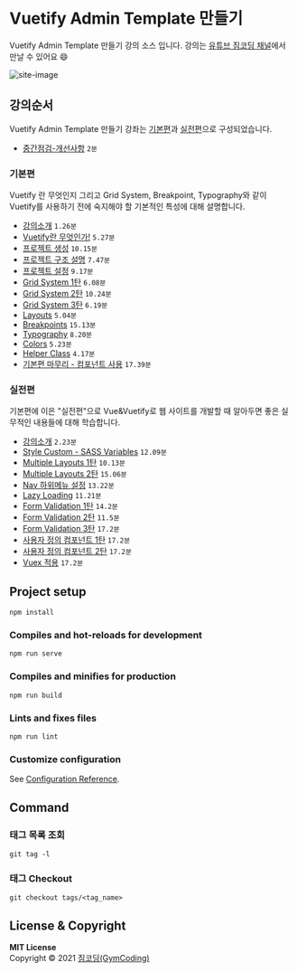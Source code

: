 # Vuetify Admin Template 만들기
Vuetify Admin Template 만들기 강의 소스 입니다. 강의는 [유튜브 짐코딩 채널](https://www.youtube.com/channel/UCZ30aWiMw5C8mGcESlAGQbA/?sub_confirmation=1)에서 만날 수 있어요 😄

![site-image](https://user-images.githubusercontent.com/46775510/118226400-e181cc80-b4c1-11eb-8f3f-ad87bd4038bb.png)



## 강의순서
Vuetify Admin Template 만들기 강좌는 [기본편](https://www.youtube.com/playlist?list=PLlaP-jSd-nK91TqXFJQ7PVX5pOKoOA9v3)과 [실전편](https://www.youtube.com/playlist?list=PLlaP-jSd-nK8FYw7iL-GffpmFlCoby2T5)으로 구성되었습니다.
- [중간점검-개선사항](https://www.youtube.com/watch?v=m2hjzOOxCG8&list=PLlaP-jSd-nK91TqXFJQ7PVX5pOKoOA9v3&index=1) `2분`
### 기본편
Vuetify 란 무엇인지 그리고 Grid System, Breakpoint, Typography와 같이 Vuetify를 사용하기 전에 숙지해야 할 기본적인 특성에 대해 설명합니다.
- [강의소개](https://www.youtube.com/watch?v=C3dPzOmHea0&list=PLlaP-jSd-nK91TqXFJQ7PVX5pOKoOA9v3&index=1&t=3s) `1.26분`
- [Vuetify란 무엇인가!](https://www.youtube.com/watch?v=28npDAkwekk&list=PLlaP-jSd-nK91TqXFJQ7PVX5pOKoOA9v3&index=2) `5.27분`
- [프로젝트 생성](https://www.youtube.com/watch?v=dDdyKj-zS94&list=PLlaP-jSd-nK91TqXFJQ7PVX5pOKoOA9v3&index=3&t=127s) `10.15분`
- [프로젝트 구조 설명](https://www.youtube.com/watch?v=JuNaO4zT4mI&list=PLlaP-jSd-nK91TqXFJQ7PVX5pOKoOA9v3&index=4) `7.47분`
- [프로젝트 설정](https://www.youtube.com/watch?v=yXJsY8hhyy0&list=PLlaP-jSd-nK91TqXFJQ7PVX5pOKoOA9v3&index=5) `9.17분`
- [Grid System 1탄](https://www.youtube.com/watch?v=V30z8k8kTfE&list=PLlaP-jSd-nK91TqXFJQ7PVX5pOKoOA9v3&index=6) `6.08분`
- [Grid System 2탄](https://www.youtube.com/watch?v=InuKrcuByWI&list=PLlaP-jSd-nK91TqXFJQ7PVX5pOKoOA9v3&index=7) `10.24분`
- [Grid System 3탄](https://www.youtube.com/watch?v=hbpgp_j0ByY&list=PLlaP-jSd-nK91TqXFJQ7PVX5pOKoOA9v3&index=8) `6.19분`
- [Layouts](https://www.youtube.com/watch?v=boJAcjP-PGk&list=PLlaP-jSd-nK91TqXFJQ7PVX5pOKoOA9v3&index=9) `5.04분`
- [Breakpoints](https://www.youtube.com/watch?v=7sKpBB-pC2w&list=PLlaP-jSd-nK91TqXFJQ7PVX5pOKoOA9v3&index=10) `15.13분`
- [Typography](https://www.youtube.com/watch?v=zghpFagJxRM&list=PLlaP-jSd-nK91TqXFJQ7PVX5pOKoOA9v3&index=11) `8.20분`
- [Colors](https://www.youtube.com/watch?v=oEoXmHb8QuE&list=PLlaP-jSd-nK91TqXFJQ7PVX5pOKoOA9v3&index=12) `5.23분`
- [Helper Class](https://www.youtube.com/watch?v=vfId8x-lQ34&list=PLlaP-jSd-nK91TqXFJQ7PVX5pOKoOA9v3&index=13) `4.17분`
- [기본편 마무리 - 컴포넌트 사용](https://www.youtube.com/watch?v=d4inszEc6QA&list=PLlaP-jSd-nK91TqXFJQ7PVX5pOKoOA9v3&index=14) `17.39분`
### 실전편
기본편에 이은 "실전편"으로 Vue&Vuetify로 웹 사이트를 개발할 때 알아두면 좋은 실무적인 내용들에 대해 학습합니다.
- [강의소개](https://www.youtube.com/watch?v=6kQFotoh80Q&list=PLlaP-jSd-nK8FYw7iL-GffpmFlCoby2T5&index=1) `2.23분`
- [Style Custom - SASS Variables](https://www.youtube.com/watch?v=g2a3eCuaSb0&list=PLlaP-jSd-nK8FYw7iL-GffpmFlCoby2T5&index=2) `12.09분`
- [Multiple Layouts 1탄](https://www.youtube.com/watch?v=lgzG8bWXHOY&list=PLlaP-jSd-nK8FYw7iL-GffpmFlCoby2T5&index=3) `10.13분`
- [Multiple Layouts 2탄](https://www.youtube.com/watch?v=fTu_H27Or5M&list=PLlaP-jSd-nK8FYw7iL-GffpmFlCoby2T5&index=4) `15.06분`
- [Nav 하위메뉴 설정](https://www.youtube.com/watch?v=iPEDyFiJGP4&list=PLlaP-jSd-nK8FYw7iL-GffpmFlCoby2T5&index=5) `13.22분`
- [Lazy Loading](https://www.youtube.com/watch?v=vn2Aipe9ABQ&list=PLlaP-jSd-nK8FYw7iL-GffpmFlCoby2T5&index=6) `11.21분`
- [Form Validation 1탄](https://www.youtube.com/watch?v=_FOQNOrB4Ak&list=PLlaP-jSd-nK8FYw7iL-GffpmFlCoby2T5&index=7) `14.2분`
- [Form Validation 2탄](https://www.youtube.com/watch?v=2b84zXsHU4k&list=PLlaP-jSd-nK8FYw7iL-GffpmFlCoby2T5&index=8) `11.5분`
- [Form Validation 3탄](https://www.youtube.com/watch?v=9D2k-ApbAx4&list=PLlaP-jSd-nK8FYw7iL-GffpmFlCoby2T5&index=9) `17.2분`
- [사용자 정의 컴포넌트 1탄](https://www.youtube.com/watch?v=RJl-1U-8JKk&list=PLlaP-jSd-nK8FYw7iL-GffpmFlCoby2T5&index=10) `17.2분`
- [사용자 정의 컴포넌트 2탄](https://www.youtube.com/watch?v=E5bLWfWfj6E&list=PLlaP-jSd-nK8FYw7iL-GffpmFlCoby2T5&index=11) `17.2분`
- [Vuex 적용](https://www.youtube.com/watch?v=aBOsyjPx8zc&list=PLlaP-jSd-nK8FYw7iL-GffpmFlCoby2T5&index=12) `17.2분`

## Project setup
```
npm install
```

### Compiles and hot-reloads for development
```
npm run serve
```

### Compiles and minifies for production
```
npm run build
```

### Lints and fixes files
```
npm run lint
```

### Customize configuration
See [Configuration Reference](https://cli.vuejs.org/config/).

## Command
### 태그 목록 조회
```
git tag -l
```
### 태그 Checkout
```
git checkout tags/<tag_name>
```



## License & Copyright

**MIT License** <br>
Copyright © 2021 [짐코딩(GymCoding)](https://www.youtube.com/channel/UCZ30aWiMw5C8mGcESlAGQbA/?sub_confirmation=1/)
